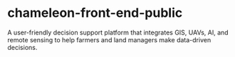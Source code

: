 # chameleon-front-end-public
A user-friendly decision support platform that integrates GIS, UAVs, AI, and remote sensing to help farmers and land managers make data-driven decisions.
